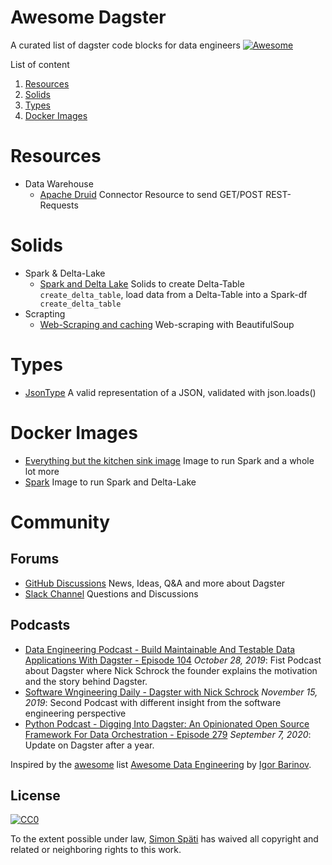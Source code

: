 Awesome Dagster
==========================

A curated list of dagster code blocks for data engineers [![Awesome](https://cdn.rawgit.com/sindresorhus/awesome/d7305f38d29fed78fa85652e3a63e154dd8e8829/media/badge.svg)](https://github.com/sindresorhus/awesome)

List of content

1. [Resources](#resources)
2. [Solids](#solids)
4. [Types](#types)
5. [Docker Images](#docker-images)

# Resources
- Data Warehouse
	* [Apache Druid](https://github.com/sspaeti-com/dagster-data-pipelines/blob/main/src/pipelines/real-estate/realestate/common/resources.py#L43) Connector Resource to send GET/POST REST-Requests

# Solids
- Spark & Delta-Lake
	* [Spark and Delta Lake](https://github.com/sspaeti-com/dagster-data-pipelines/blob/main/src/pipelines/real-estate/realestate/common/solids_spark_delta.py) Solids to create Delta-Table ` create_delta_table`, load data from a Delta-Table into a Spark-df ` create_delta_table`
- Scrapting
	* [Web-Scraping and caching](https://github.com/sspaeti-com/dagster-data-pipelines/blob/main/src/pipelines/real-estate/realestate/common/solids_scraping.py) Web-scraping with BeautifulSoup

# Types
* [JsonType](https://github.com/sspaeti-com/dagster-data-pipelines/blob/main/src/pipelines/real-estate/realestate/common/types_realestate.py#L46) A valid representation of a JSON, validated with json.loads()

# Docker Images
* [Everything but the kitchen sink image](https://github.com/dagster-io/dagster/blob/b0d8d485182b94a6f3cbfa2bdc81a67996763275/python_modules/automation/automation/docker/images/buildkite-integration-base/Dockerfile) Image to run Spark and a whole lot more
* [Spark](TBD) Image to run Spark and Delta-Lake

# Community

## Forums
* [GitHub Discussions](https://www.reddit.com/r/dataengineering/) News, Ideas, Q&A and more about Dagster
* [Slack Channel](https://dagster-slackin.herokuapp.com/) Questions and Discussions

## Podcasts
* [Data Engineering Podcast - Build Maintainable And Testable Data Applications With Dagster - Episode 104](https://www.dataengineeringpodcast.com/dagster-data-applications-episode-104/) _October 28, 2019_: Fist Podcast about Dagster where Nick Schrock the founder explains the motivation and the story behind Dagster.
* [Software Wngineering Daily - Dagster with Nick Schrock](https://softwareengineeringdaily.com/2019/11/15/dagster-with-nick-schrock/) _November 15, 2019_: Second Podcast with different insight from the software engineering perspective
* [Python Podcast - Digging Into Dagster: An Opinionated Open Source Framework For Data Orchestration - Episode 279](https://www.pythonpodcast.com/dagster-data-orchestration-episode-279/) _September 7, 2020_: Update on Dagster after a year.


Inspired by the [awesome](https://github.com/sindresorhus/awesome) list [Awesome Data Engineering](https://github.com/igorbarinov/awesome-data-engineering) by [Igor Barinov](https://github.com/igorbarinov/).

## License

[![CC0](https://i.creativecommons.org/p/zero/1.0/88x31.png)](https://creativecommons.org/publicdomain/zero/1.0/)

To the extent possible under law, [Simon Späti](https://www.sspaeti.com/blog/#about) has waived all copyright and related or neighboring rights to this work.
